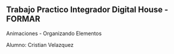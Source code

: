 Trabajo Practico Integrador Digital House - FORMAR
---------------------------------------
Animaciones - Organizando Elementos


Alumno: Cristian Velazquez 


[linkrepo]: https://github.com/cmk95R/TP_Mercado_Liebre
